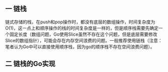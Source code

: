 ## 一 链栈

链式存储的栈，在push和pop操作时，都没有底层的数组操作，时间复杂度为O(1)，这一点上和顺序操作的栈的时间复杂度是一样的，但是顺序栈需要先确定一个固定长度（数组问题，Go使用Slice虽然不存在这个问题，但是底层需要修改Slice的数组指针），可能会存在内存空间浪费的问题。一般推荐使用链栈（注意：笔者认为Go中可以直接使用顺序栈，因为go的顺序栈不存在空间浪费问题）。  

## 二 链栈的Go实现
```go

```